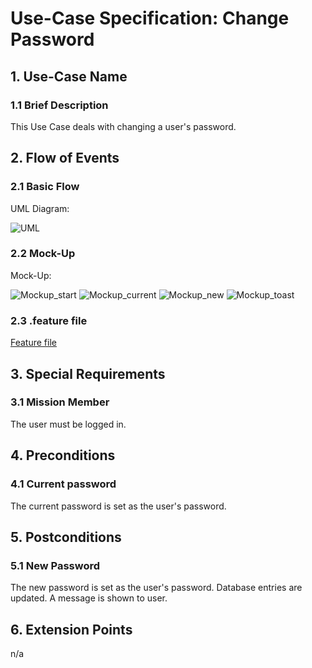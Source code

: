 # Use-Case Specification: Change Password


## 1. Use-Case Name 
### 1.1 Brief Description
This Use Case deals with changing a user's password.

## 2. Flow of Events
### 2.1 Basic Flow 
UML Diagram:

![UML][]

### 2.2 Mock-Up
Mock-Up:

![Mockup_start][]
![Mockup_current][]
![Mockup_new][]
![Mockup_toast][]

### 2.3 .feature file

[Feature file](https://github.com/Mert-Guenduez/learnityourself/blob/master/app/src/androidTest/assets/res/ChangePassword.feature)

## 3. Special Requirements
### 3.1 Mission Member
The user must be logged in.

## 4. Preconditions
### 4.1 Current password
The current password is set as the user's password.

## 5. Postconditions 
### 5.1 New Password
The new password is set as the user's password. Database entries are updated. A message is shown to user.

## 6. Extension Points
n/a

<!-- picture links -->
[UML]: https://github.com/Mert-Guenduez/learnityourself/blob/master/Documentation/UC/ChangePassword/UML_ChangePassword.png

[Mockup_start]: https://github.com/Mert-Guenduez/learnityourself/blob/master/Documentation/UC/ChangePassword/Start.png
[Mockup_current]: https://github.com/Mert-Guenduez/learnityourself/blob/master/Documentation/UC/ChangePassword/current.png
[Mockup_new]: https://github.com/Mert-Guenduez/learnityourself/blob/master/Documentation/UC/ChangePassword/new.png
[Mockup_toast]: https://github.com/Mert-Guenduez/learnityourself/blob/master/Documentation/UC/ChangePassword/toast.png

